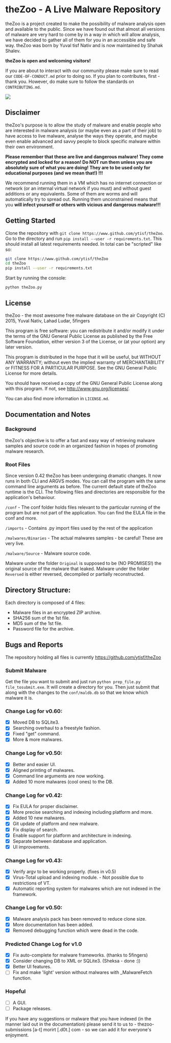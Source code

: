 # theZoo - A Live Malware Repository
theZoo is a project created to make the possibility of malware analysis open and available to the public. Since we have found out that almost all versions of malware are very hard to come by in a way in which will allow analysis, we have decided to gather all of them for you in an accessible and safe way.
theZoo was born by Yuval tisf Nativ and is now maintained by Shahak Shalev.

**theZoo is open and welcoming visitors!**

If you are about to interact with our community please make sure to read our `CODE-OF-CONDUCT.md` prior to doing so. If you plan to contributes, first - thank you. However, do make sure to follow the standards on `CONTRIBUTING.md`.

![](https://github.com/ytisf/theZoo/raw/gh-pages/MalDB-Logo-Thumb.png)

## Disclaimer
theZoo's purpose is to allow the study of malware and enable people who are interested in malware analysis (or maybe even as a part of their job) to have access to live malware, analyse the ways they operate, and maybe even enable advanced and savvy  people to block specific malware within their own environment.

**Please remember that these are live and dangerous malware! They come encrypted and locked for a reason!  Do NOT run them unless you are absolutely sure of what you are doing! They are to be used only for educational purposes (and we mean that!) !!!**

We recommend running them in a VM which has no internet connection or network (or an internal virtual network if you must) and without guest additions or any equivalents. Some of them are worms and will automatically try to spread out. Running them unconstrained means that you **will infect yourself or others with vicious and dangerous malware!!!**

## Getting Started

Clone the repository with `git clone https://www.github.com/ytisf/theZoo`. Go to the directory and run `pip install --user -r requirements.txt`. This should install all latest requirements needed. In total can be "scripted" like so:

```bash
git clone https://www.github.com/ytisf/theZoo
cd theZoo
pip install --user -r requirements.txt
``` 

Start by running the console:

`python theZoo.py`


## License
theZoo - the most awesome free malware database on the air
Copyright (C) 2015, Yuval Nativ, Lahad Ludar, 5fingers

This program is free software: you can redistribute it and/or modify
it under the terms of the GNU General Public License as published by
the Free Software Foundation, either version 3 of the License, or
(at your option) any later version.

This program is distributed in the hope that it will be useful,
but WITHOUT ANY WARRANTY; without even the implied warranty of
MERCHANTABILITY or FITNESS FOR A PARTICULAR PURPOSE.  See the
GNU General Public License for more details.

You should have received a copy of the GNU General Public License
along with this program.  If not, see <http://www.gnu.org/licenses/>.

You can also find more information in `LICENSE.md`.

## Documentation and Notes

### Background
theZoo's objective is to offer a fast and easy way of retrieving malware samples and source code in an organized fashion in hopes of promoting malware research.

### Root Files
Since version 0.42 theZoo has been undergoing dramatic changes. It now runs in both CLI and ARGVS modes. You can call the program with the same command line arguments as before.
The current default state of theZoo runtime is the CLI. The following files and directories are responsible for the application's behaviour.

`/conf` - The conf folder holds files relevant to the particular running of the program but are not part of the application. You can find the EULA file in the conf and more.

`/imports` - Contains .py import files used by the rest of the application

`/malwares/Binaries` - The actual malwares samples - be careful! These are very live.
 
`/malware/Source` -  Malware source code.  

Malware under the folder `Original` is supposed to be (NO PROMISES!) the original source of the malware that leaked. Malware under the folder `Reversed` is either reversed, decompiled or partially reconstructed.


## Directory Structure:
Each directory is composed of 4 files:
- Malware files in an encrypted ZIP archive.
- SHA256 sum of the 1st file.
- MD5 sum of the 1st file.
- Password file for the archive.


## Bugs and Reports

The repository holding all files is currently
	https://github.com/ytisf/theZoo

### Submit Malware
Get the file you want to submit and just run `python prep_file.py file_tosubmit.exe`. It will create a directory for you. Then just submit that along with the changes to the `conf/maldb.db` so that we know which malware it is.

### Change Log for v0.60:
- [x] Moved DB to SQLite3.
- [x] Searching overhaul to a freestyle fashion.
- [x] Fixed "get" command.
- [x] More & more malwares.

### Change Log for v0.50:
- [x] Better and easier UI.
- [x] Aligned printing of malwares.
- [x] Command line arguments are now working.
- [x] Added 10 more malwares (cool ones) to the DB.

### Change Log for v0.42:
- [x] Fix EULA for proper disclaimer.
- [x] More precise searching and indexing including platform and more.
- [x] Added 10 new malwares.
- [x] Git update of platform and new malware.
- [x] Fix display of search.
- [x] Enable support for platform and architecture in indexing.
- [x] Separate between database and application.
- [x] UI improvements.

### Change Log for v0.43:
- [X] Verify argv to be working properly. (fixes in v0.5)
- [X] Virus-Total upload and indexing module. - Not possible due to restrictions of VT.
- [X] Automatic reporting system for malwares which are not indexed in the framework.

### Change Log for v0.50:
- [X] Malware analysis pack has been removed to reduce clone size.
- [X] More documentation has been added.
- [X] Removed debugging function which were dead in the code.

### Predicted Change Log for v1.0
- [X] Fix auto-complete for malware frameworks. (thanks to 5fingers)
- [X] Consider changing DB to XML or SQLite3. (Sheksa - done :))
- [X] Better UI features.
- [ ] Fix and make 'light' version without malwares with _MalwareFetch function. 

### Hopeful
- [ ] A GUI. 
- [ ] Package releases. 

If you have any suggestions or malware that you have indexed (in the manner laid out in the documentation) please send it to us to - thezoo-submissions [a-t] morirt [.d0t.] com - so we can add it for everyone's enjoyment.
